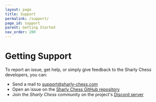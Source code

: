 ```yaml
---
layout: page
title: Support
permalink: /support/
page_id: support
parent: Getting Started
nav_order: 200
---
```


# Getting Support

To report an issue, get help, or simply give feedback to the Sharly Chess developers, you can:

* Send a mail to [support@sharly-chess.com](mailto:support@sharly-chess.com)
* Open an issue on the [Sharly Chess GitHub repository](https://github.com/sharly-chess/sharly-chess/issues)
* Join the _Sharly Chess_ community on the project's [Discord server](https://discord.gg/at3d9WWJXu)
